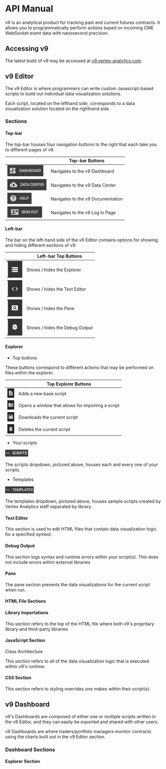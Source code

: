 # API Manual

v9 is an analytical product for tracking past and current futures contracts. It allows you to programmatically perform actions based on 
incoming CME WebSocket event data with nanosecond precision.

## Accessing v9

The latest build of v9 may be accessed at [v9.vertex-analytics.com](https://v9.vertex-analytics.com). 

## v9 Editor

The v9 Editor is where programmers can write custom Javascript-based scripts to build out individual data visualization solutions.

Each script, located on the lefthand side, corresponds to a data visualization solution located on the righthand side.

### Sections

#### Top-bar

The top-bar houses four navigation buttons to the right that each take you to different pages of v9. 

|   | Top-bar Buttons |
|---|---|
| <img src="asset/v9-top-dashboard.png"> | Navigates to the v9 Dashboard     |
| <img src="asset/v9-top-data-center.png"> | Navigates to the v9 Data Center |
| <img src="asset/v9-top-help.png"> | Navigates to the v9 Documentation      |
| <img src="asset/v9-top-sign-out.png"> | Navigates to the v9 Log In Page    |

#### Left-bar

The bar on the left-hand side of the v9 Editor contains options for showing and hiding 
different sections of v9.

|   | Left-bar Top Buttons |
|---|---|
| <img src="asset/v9-left-explorer-button.png"> | Shows / hides the Explorer        |
| <img src="asset/v9-left-text-editor-button.png"> | Shows / hides the Text Editor  |
| <img src="asset/v9-left-pane-button.png"> | Shows / hides the Pane                |
| <img src="asset/v9-left-debug-button.png"> | Shows / hides the Debug Output       |

#### Explorer

- Top buttons

These buttons correspond to different actions that may be performed on files 
within the explorer.

|   | Top Explorer Buttons |
|---|---|
| <img src="asset/explorer-top-new.png"> | Adds a new base script        |
| <img src="asset/explorer-top-import.png"> | Opens a window that allows for importing a script  |
| <img src="asset/explorer-top-save.png"> | Downloads the current script |
| <img src="asset/explorer-top-delete.png"> | Deletes the current script |

- Your scripts

<img src="asset/explorer-scripts-dropdown.png">

The scripts dropdown, pictured above, houses each and every one of your scripts.

- Templates

<img src="asset/explorer-templates-dropdown.png">

The templates dropdown, pictured above, houses sample scripts created by Vertex Analytics staff separated by library.

#### Text Editor

This section is used to edit HTML files that contain data visualization logic for a specified symbol.

#### Debug Output

This section logs syntax and runtime errors within your script(s). This does not include errors within external libraries 

#### Pane

The pane section presents the data visualizations for the current script when run.

#### HTML File Sections

#### Library Importations

This section refers to the top of the HTML file where both v9's propritary library and third-party libraries

#### JavaScript Section

Class Architecture

This section refers to all of the data visualization logic that is executed within v9's runtime.

#### CSS Section

This section refers to styling overrides one makes within their script(s).

## v9 Dashboard

v9's Dashboards are composed of either one or multiple scripts written in the v9 Editor, and they can easily be exported and shared with other users. 

v9 Dashboards are where traders/portfolio managers monitor contracts using the charts built out in the v9 Editor section.

### Dashboard Sections

#### Explorer Section


